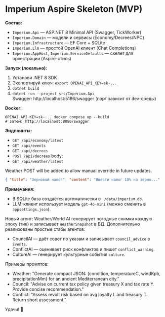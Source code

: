 
# Imperium Aspire Skeleton (MVP)

**Состав:**
- `Imperium.Api` — ASP.NET 8 Minimal API (Swagger, TickWorker)
- `Imperium.Domain` — модели и сервисы (Economy/Decrees/NPC)
- `Imperium.Infrastructure` — EF Core + SQLite
- `Imperium.Llm` — простой OpenAI клиент (Chat Completions)
- `Imperium.AppHost`, `Imperium.ServiceDefaults` — скелет для оркестрации (Aspire-стиль)

**Запуск (локально):**
1) Установи .NET 8 SDK
2) Экспортируй ключ: `export OPENAI_API_KEY=sk-...`
3) `dotnet build`
4) `dotnet run --project src/Imperium.Api`  
   Swagger: http://localhost:5186/swagger (порт зависит от dev-среды)

**Docker:**
```
OPENAI_API_KEY=sk-... docker compose up --build
# затем: http://localhost:8080/swagger
```

**Эндпоинты:**
- `GET /api/economy/latest`
- `GET /api/events`
- `GET /api/decrees`
- `POST /api/decrees` body:
- `GET /api/weather/latest`
    
Weather POST will be added to allow manual override in future updates.
```json
{ "title": "Зерновой налог", "content": "Ввести налог 10% на зерно..." }
```

**Примечания:**
- В SQLite база создаётся автоматически в `./data/imperium.db`.
- LLM-клиент использует модель `gpt-4o-mini` (можно сменить в `appsettings.json`).

Новый агент: Weather/World AI генерирует погодные снимки каждую эпоху (тик) и записывает `WeatherSnapshot` в БД.
Дополнительно реализованы простые стабы агентов:
- CouncilAI — даёт совет по указам и записывает `council_advice` в `Events`.
- ConflictAI — оценивает риск конфликтов и пишет `conflict_warning`.
- CultureAI — генерирует культурные события `culture`.

Примеры промптов:
 - Weather: "Generate compact JSON: {condition, temperatureC, windKph, precipitationMm} for an ancient Mediterranean city."
 - Council: "Advise on current tax policy given treasury X and tax rate Y. Provide concise recommendation." 
 - Conflict: "Assess revolt risk based on avg loyalty L and treasury T. Return short assessment." 

Удачи! 👑

